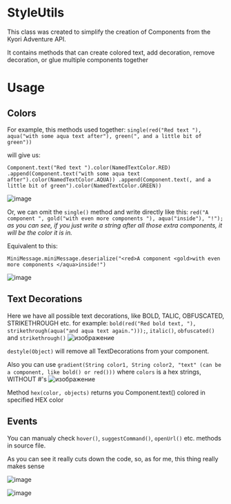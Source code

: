 # StyleUtils
This class was created to simplify the creation of Components from the Kyori Adventure API.

It contains methods that can create colored text, add decoration, remove decoration, or glue multiple components together

# Usage

## Colors
For example, this methods used together:
`single(red("Red text "), aqua("with some aqua text after"), green(", and a little bit of green"))`

will give us:

`Component.text("Red text ").color(NamedTextColor.RED)
.append(Component.text("with some aqua text after").color(NamedTextColor.AQUA))
.append(Component.text(, and a little bit of green").color(NamedTextColor.GREEN))`

![image](https://github.com/user-attachments/assets/de0f945f-0c97-4444-8bf0-b29641ca7d59)


Or, we can omit the `single()` method and write directly like this:
`red("A component ", gold("with even more components "), aqua("inside"), "!");`
_as you can see, if you just write a string after all those extra components, it will be the color it is in._

Equivalent to this:

`MiniMessage.miniMessage.deserialize("<red>A component <gold>with even more components </aqua>inside!")` 


![image](https://user-images.githubusercontent.com/102028245/235476435-bb87d098-8127-4fa2-a5c5-7d75764c7a9d.png)


## Text Decorations
Here we have all possible text decorations, like BOLD, TALIC, OBFUSCATED, STRIKETHROUGH etc.
for example: `bold(red("Red bold text, "), strikethrough(aqua("and aqua text again.")));`, `italic()`, `obfuscated()` and `strikethrough()`
![изображение](https://github.com/user-attachments/assets/af2d7e3f-66e0-4b71-ba17-11e832157b41)


`destyle(Object)` will remove all TextDecorations from your component.


Also you can use `gradient(String color1, String color2, "text" (can be a component, like bold() or red()))` where `colors` is a hex strings, WITHOUT #'s
![изображение](https://github.com/user-attachments/assets/ae5e822e-2417-4710-b24e-1b80ee79e4f6)


Method `hex(color, objects)` returns you Component.text() colored in specified HEX color

## Events

You can manualy check `hover()`, `suggestCommand()`, `openUrl()` etc. methods in source file.

As you can see it really cuts down the code, so, as for me, this thing really makes sense

![image](https://user-images.githubusercontent.com/102028245/235472856-184671a0-b9d6-4296-bdb2-eb4a2d758a9d.png)

![image](https://user-images.githubusercontent.com/102028245/235480718-a4210b92-1be8-47d6-8330-60e1e960f920.png)

